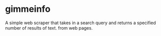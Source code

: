 # gimmeinfo
A simple web scraper that takes in a search query and returns a specified number of results of text. from web pages.
